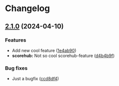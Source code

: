 # Changelog

## [2.1.0](https://github.com/tkalve/scorekeeper/compare/v2.0.0...v2.1.0) (2024-04-10)


### Features

* Add new cool feature ([1e4ab90](https://github.com/tkalve/scorekeeper/commit/1e4ab905af968d886787ad2666342f5445071d21))
* **scorehub:** Not so cool scorehub-feature ([d4b4b9f](https://github.com/tkalve/scorekeeper/commit/d4b4b9fc799c44d62f3bbfa0b300f3fd33603c41))


### Bug fixes

* Just a bugfix ([ccd8df4](https://github.com/tkalve/scorekeeper/commit/ccd8df47f93afd6545d536e02dba24e3d290717b))

